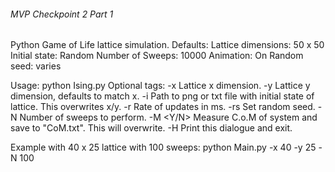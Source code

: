###### MVP Checkpoint 2 Part 1 ######
Python Game of Life lattice simulation.
Defaults:
Lattice dimensions: 50 x 50
Initial state: Random
Number of Sweeps: 10000
Animation: On
Random seed: varies

Usage: python Ising.py <Tags>
Optional tags:
-x <value>        Lattice x dimension.
-y <value>        Lattice y dimension, defaults to match x.
-i <path>         Path to png or txt file with initial state of lattice. This overwrites x/y.
-r <value>        Rate of updates in ms.
-rs <value>       Set random seed.
-N <values>       Number of sweeps to perform.
-M <Y/N>          Measure C.o.M of system and save to "CoM.txt". This will overwrite.
-H                Print this dialogue and exit.

Example with 40 x 25 lattice with 100 sweeps:
python Main.py -x 40 -y 25 -N 100
